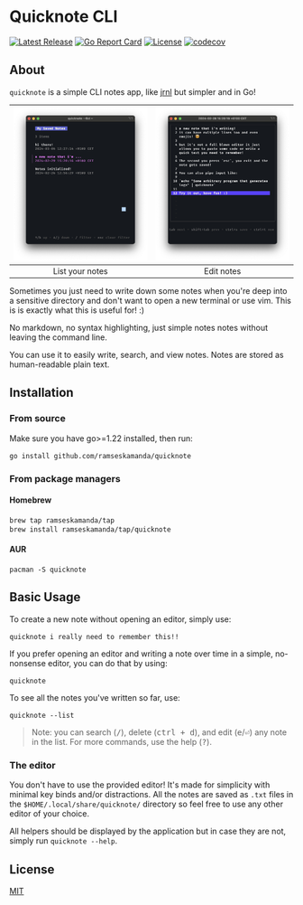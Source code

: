 # Quicknote CLI

[![Latest Release](https://img.shields.io/github/release/ramseskamanda/quicknote.svg)](https://github.com/ramseskamanda/quicknote/releases)
[![Go Report Card](https://goreportcard.com/badge/github.com/ramseskamanda/quicknote)](https://goreportcard.com/report/github.com/ramseskamanda/quicknote)
[![License](https://img.shields.io/github/license/ramseskamanda/quicknote)](https://github.com/ramseskamanda/quicknote/blob/master/LICENSE)
[![codecov](https://codecov.io/gh/ramseskamanda/quicknote/graph/badge.svg?token=MNDQOUZMEJ)](https://codecov.io/gh/ramseskamanda/quicknote)

## About

`quicknote` is a simple CLI notes app, like [jrnl](https://jrnl.sh/en/stable/usage/) but simpler and in Go!

| ![Menu screenshot](/docs/screenshots/menu.png) | ![Editor screenshot](/docs/screenshots/editor.png) |
|:----------------------------------------------:|:--------------------------------------------------:|
|                List your notes                 |                     Edit notes                     |

Sometimes you just need to write down some notes when you're deep into
a sensitive directory and don't want to open a new terminal or use vim.
This is is exactly what this is useful for! :)

No markdown, no syntax highlighting, just simple notes notes without leaving the command line.

You can use it to easily write, search, and view notes. Notes are stored as human-readable plain text.

## Installation

### From source

Make sure you have go>=1.22 installed, then run:

```shell
go install github.com/ramseskamanda/quicknote
```

### From package managers

#### Homebrew

```shell
brew tap ramseskamanda/tap
brew install ramseskamanda/tap/quicknote
```

#### AUR

```shell
pacman -S quicknote
```

## Basic Usage

To create a new note without opening an editor, simply use:

```shell
quicknote i really need to remember this!!
```

If you prefer opening an editor and writing a note over time in a simple, no-nonsense editor, you can do that by using:

```shell
quicknote
```

To see all the notes you've written so far, use:

```shell
quicknote --list
```

> Note: you can search (<kbd>/</kbd>), delete (<kbd>ctrl + d</kbd>), and edit (<kbd>e</kbd>/<kbd>⏎</kbd>) any note in the list. For more commands, use the help (<kbd>?</kbd>).

### The editor

You don't have to use the provided editor! It's made for simplicity with minimal key binds and/or distractions.
All the notes are saved as `.txt` files in the `$HOME/.local/share/quicknote/` directory so feel free to use any other editor of your choice.

All helpers should be displayed by the application but in case they are not, simply run `quicknote --help`.

## License

[MIT](/LICENSE)
